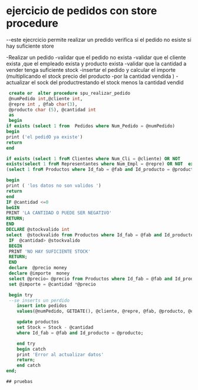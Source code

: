 # ejercicio de pedidos  con store procedure 


--este ejecrcicio permite realizar un predido verifica si el pedido no esiste si hay suficiente   store

-Realizar un pedido 
-validar que el pedido  no exista 
-validar que el cliente exista ,que el empleado exista  y producto exista 
-validar que la cantidad a vender tenga suficiente stock
-insertar el pedido  y calcular el importe (multiplicando el stock precio del producto
-por la cantidad vendida )
-actualizar el sock del productrestando el stock  menos  la cantidad vendid

```sql
 create or  alter procedure spu_realizar_pedido
 @numPedido int,@cliente int,
 @repre int , @fab char(3),
 @producto char (5), @cantidad int
 as 
 begin 
if exists (select 1 from  Pedidos where Num_Pedido = @numPedido)
begin
print ('el pedidO ya existe')
return 
end

if exists (select 1 froM Clientes where Num_Cli = @cliente) OR NOT 
exists(select 1 froM Representantes where Num_Empl = @repre) OR NOT  exists 
(select 1 froM Productos where Id_fab = @fab and Id_producto = @producto)

begin
print ( 'los datos no son validos ')
return 
end
IF @cantidad <=0
beGIN  
PRINT 'LA CANTIDAD O PUEDE SER NEGATIVO'
RETURN;
END 
DECLARE @stockvalido int 
select  @stockvalido from Productos where Id_fab = @fab and Id_producto =@producto
 IF  @cantidad> @stockvalido
 BEGIN
 PRINT 'NO HAY SUFICIENTE STOCK'
 RETURN;
 END 
 declare  @precio money 
 declare @importe  money 
 select @precio= @precio from Productos where Id_fab = @fab and Id_producto = @producto
 set @importe = @cantidad *@precio

 begin try
 --se inserts un perdido
	insert into pedidos
	values(@numPedido, GETDATE(), @cliente, @repre, @fab, @producto, @cantidad,@importe)

	update productos
	set Stock = Stock - @cantidad
	where Id_fab = @fab and Id_producto = @producto;

	end try
	begin catch
	print 'Error al actualizar datos'
	return;
	end catch
end;

## pruebas 
